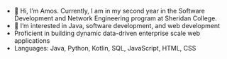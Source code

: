 - 👋 Hi, I’m Amos. Currently, I am in my second year in the Software Development and Network Engineering program at Sheridan College.
- 👀 I’m interested in Java, software development, and web development
- Proficient in building dynamic data-driven enterprise scale web applications
- Languages: Java, Python, Kotlin, SQL, JavaScript, HTML, CSS
